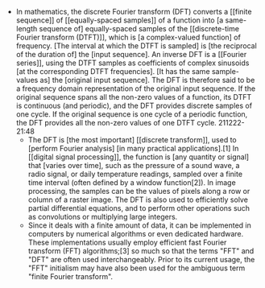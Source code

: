 - In mathematics, the discrete Fourier transform (DFT) converts a [[finite sequence]] of [[equally-spaced samples]] of a function into [a same-length sequence of] equally-spaced samples of the [[discrete-time Fourier transform (DTFT)]], which is [a complex-valued function] of frequency. [The interval at which the DTFT is sampled] is [the reciprocal of the duration of] the [input sequence]. An inverse DFT is a [[Fourier series]], using the DTFT samples as coefficients of complex sinusoids [at the corresponding DTFT frequencies]. [It has the same sample-values as] the [original input sequence]. The DFT is therefore said to be a frequency domain representation of the original input sequence. If the original sequence spans all the non-zero values of a function, its DTFT is continuous (and periodic), and the DFT provides discrete samples of one cycle. If the original sequence is one cycle of a periodic function, the DFT provides all the non-zero values of one DTFT cycle.
211222-21:48
    - The DFT is [the most important] [[discrete transform]], used to [perform Fourier analysis] [in many practical applications].[1] In [[digital signal processing]], the function is [any quantity or signal] that [varies over time], such as the pressure of a sound wave, a radio signal, or daily temperature readings, sampled over a finite time interval (often defined by a window function[2]). In image processing, the samples can be the values of pixels along a row or column of a raster image. The DFT is also used to efficiently solve partial differential equations, and to perform other operations such as convolutions or multiplying large integers.
    - Since it deals with a finite amount of data, it can be implemented in computers by numerical algorithms or even dedicated hardware. These implementations usually employ efficient fast Fourier transform (FFT) algorithms;[3] so much so that the terms "FFT" and "DFT" are often used interchangeably. Prior to its current usage, the "FFT" initialism may have also been used for the ambiguous term "finite Fourier transform".

